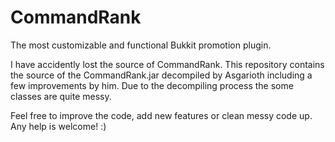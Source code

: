 # CommandRank
The most customizable and functional Bukkit promotion plugin.

I have accidently lost the source of CommandRank. 
This repository contains the source of the CommandRank.jar decompiled by Asgarioth including a few improvements by him.
Due to the decompiling process the some classes are quite messy. 

Feel free to improve the code, add new features or clean messy code up. Any help is welcome! :)

